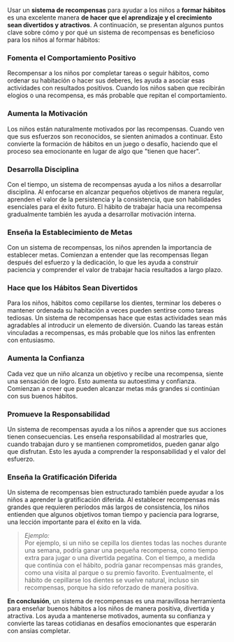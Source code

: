 Usar un **sistema de recompensas** para ayudar a los niños a **formar hábitos** es una excelente manera **de hacer que el aprendizaje y el crecimiento sean divertidos y atractivos**. A continuación, se presentan algunos puntos clave sobre cómo y por qué un sistema de recompensas es beneficioso para los niños al formar hábitos:

### Fomenta el Comportamiento Positivo

Recompensar a los niños por completar tareas o seguir hábitos, como ordenar su habitación o hacer sus deberes, les ayuda a asociar esas actividades con resultados positivos. Cuando los niños saben que recibirán elogios o una recompensa, es más probable que repitan el comportamiento.

### Aumenta la Motivación

Los niños están naturalmente motivados por las recompensas. Cuando ven que sus esfuerzos son reconocidos, se sienten animados a continuar. Esto convierte la formación de hábitos en un juego o desafío, haciendo que el proceso sea emocionante en lugar de algo que "tienen que hacer".

### Desarrolla Disciplina

Con el tiempo, un sistema de recompensas ayuda a los niños a desarrollar disciplina. Al enfocarse en alcanzar pequeños objetivos de manera regular, aprenden el valor de la persistencia y la consistencia, que son habilidades esenciales para el éxito futuro. El hábito de trabajar hacia una recompensa gradualmente también les ayuda a desarrollar motivación interna.

### Enseña la Establecimiento de Metas

Con un sistema de recompensas, los niños aprenden la importancia de establecer metas. Comienzan a entender que las recompensas llegan después del esfuerzo y la dedicación, lo que les ayuda a construir paciencia y comprender el valor de trabajar hacia resultados a largo plazo.

### Hace que los Hábitos Sean Divertidos

Para los niños, hábitos como cepillarse los dientes, terminar los deberes o mantener ordenada su habitación a veces pueden sentirse como tareas tediosas. Un sistema de recompensas hace que estas actividades sean más agradables al introducir un elemento de diversión. Cuando las tareas están vinculadas a recompensas, es más probable que los niños las enfrenten con entusiasmo.

### Aumenta la Confianza

Cada vez que un niño alcanza un objetivo y recibe una recompensa, siente una sensación de logro. Esto aumenta su autoestima y confianza. Comienzan a creer que pueden alcanzar metas más grandes si continúan con sus buenos hábitos.

### Promueve la Responsabilidad

Un sistema de recompensas ayuda a los niños a aprender que sus acciones tienen consecuencias. Les enseña responsabilidad al mostrarles que, cuando trabajan duro y se mantienen comprometidos, pueden ganar algo que disfrutan. Esto les ayuda a comprender la responsabilidad y el valor del esfuerzo.

### Enseña la Gratificación Diferida

Un sistema de recompensas bien estructurado también puede ayudar a los niños a aprender la gratificación diferida. Al establecer recompensas más grandes que requieren períodos más largos de consistencia, los niños entienden que algunos objetivos toman tiempo y paciencia para lograrse, una lección importante para el éxito en la vida.

> _Ejemplo:_  
> Por ejemplo, si un niño se cepilla los dientes todas las noches durante una semana, podría ganar una pequeña recompensa, como tiempo extra para jugar o una divertida pegatina. Con el tiempo, a medida que continúa con el hábito, podría ganar recompensas más grandes, como una visita al parque o su premio favorito. Eventualmente, el hábito de cepillarse los dientes se vuelve natural, incluso sin recompensas, porque ha sido reforzado de manera positiva.

**En conclusión**, un sistema de recompensas es una maravillosa herramienta para enseñar buenos hábitos a los niños de manera positiva, divertida y atractiva. Los ayuda a mantenerse motivados, aumenta su confianza y convierte las tareas cotidianas en desafíos emocionantes que esperarán con ansias completar.
